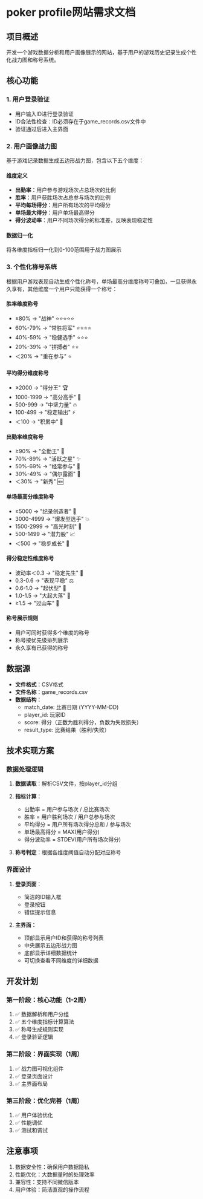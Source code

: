 # poker profile网站需求文档

## 项目概述
开发一个游戏数据分析和用户画像展示的网站，基于用户的游戏历史记录生成个性化战力图和称号系统。

## 核心功能

### 1. 用户登录验证
- 用户输入ID进行登录验证
- ID合法性检查：ID必须存在于game_records.csv文件中
- 验证通过后进入主界面

### 2. 用户画像战力图
基于游戏记录数据生成五边形战力图，包含以下五个维度：

#### 维度定义
- **出勤率**：用户参与游戏场次占总场次的比例
- **胜率**：用户获胜场次占总参与场次的比例  
- **平均每场得分**：用户所有场次的平均得分
- **单场最大得分**：用户单场最高得分
- **得分波动率**：用户不同场次得分的标准差，反映表现稳定性

#### 数据归一化
将各维度指标归一化到0-100范围用于战力图展示

### 3. 个性化称号系统
根据用户游戏表现自动生成个性化称号，单场最高分维度称号可叠加，一旦获得永久享有，其他维度一个用户只能获得一个称号：

#### 胜率维度称号
- ≥80% → "战神" ⭐⭐⭐⭐⭐
- 60%-79% → "常胜将军" ⭐⭐⭐⭐
- 40%-59% → "稳健选手" ⭐⭐⭐
- 20%-39% → "拼搏者" ⭐⭐
- ＜20% → "重在参与" ⭐

#### 平均得分维度称号
- ≥2000 → "得分王" 🏆
- 1000-1999 → "高分高手" 💎
- 500-999 → "中坚力量" 🔥
- 100-499 → "稳定输出" ⚡
- ＜100 → "积累中" 🌱

#### 出勤率维度称号
- ≥90% → "全勤王" 📅
- 70%-89% → "活跃之星" ✨
- 50%-69% → "经常参与" 🔄
- 30%-49% → "偶尔露面" 👀
- ＜30% → "新秀" 🆕

#### 单场最高分维度称号
- ≥5000 → "纪录创造者" 🏅
- 3000-4999 → "爆发型选手" 💥
- 1500-2999 → "高光时刻" 🌟
- 500-1499 → "潜力股" 📈
- ＜500 → "稳步成长" 🌿

#### 得分稳定性维度称号
- 波动率＜0.3 → "稳定先生" 🎯
- 0.3-0.6 → "表现平稳" ⚖️
- 0.6-1.0 → "起伏型" 🎢
- 1.0-1.5 → "大起大落" 🌊
- ≥1.5 → "过山车" 🎡

#### 称号展示规则
- 用户可同时获得多个维度的称号
- 称号按优先级排列展示
- 永久享有已获得的称号

## 数据源
- **文件格式**：CSV格式
- **文件名称**：game_records.csv
- **数据结构**：
  - match_date: 比赛日期 (YYYY-MM-DD)
  - player_id: 玩家ID
  - score: 得分（正数为胜利得分，负数为失败损失）
  - result_type: 比赛结果（胜利/失败）

## 技术实现方案

### 数据处理逻辑
1. **数据读取**：解析CSV文件，按player_id分组
2. **指标计算**：
   - 出勤率 = 用户参与场次 / 总比赛场次
   - 胜率 = 用户胜利场次 / 用户总参与场次
   - 平均得分 = 用户所有场次得分总和 / 参与场次
   - 单场最高得分 = MAX(用户得分)
   - 得分波动率 = STDEV(用户所有场次得分)

3. **称号判定**：根据各维度阈值自动分配对应称号

### 界面设计
1. **登录页面**：
   - 简洁的ID输入框
   - 登录按钮
   - 错误提示信息

2. **主界面**：
   - 顶部显示用户ID和获得的称号列表
   - 中央展示五边形战力图
   - 底部显示详细数据统计
   - 可切换查看不同维度的详细数据

## 开发计划

### 第一阶段：核心功能（1-2周）
1. ✅ 数据解析和用户分组
2. ✅ 五个维度指标计算算法
3. ✅ 称号生成规则实现
4. ✅ 登录验证逻辑

### 第二阶段：界面实现（1周）
1. ✅ 战力图可视化组件
2. ✅ 登录页面设计
3. ✅ 主界面布局

### 第三阶段：优化完善（1周）
1. ✅ 用户体验优化
2. ✅ 性能调优
3. ✅ 测试和调试

## 注意事项
1. 数据安全性：确保用户数据隐私
2. 性能优化：大数据量时的处理效率
3. 兼容性：支持不同微信版本
4. 用户体验：简洁直观的操作流程